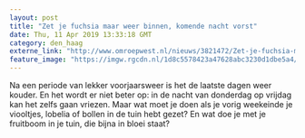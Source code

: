 ```yaml
---
layout: post
title: "Zet je fuchsia maar weer binnen, komende nacht vorst"
date: Thu, 11 Apr 2019 13:33:18 GMT
category: den_haag
externe_link: "http://www.omroepwest.nl/nieuws/3821472/Zet-je-fuchsia-maar-weer-binnen-komende-nacht-vorst"
feature_image: "https://imgw.rgcdn.nl/1d8c5578423a47628abc3230d1dbe5a4/opener/3821571.jpg"
---
```


Na een periode van lekker voorjaarsweer is het de laatste dagen weer kouder. En het wordt er niet beter op: in de nacht van donderdag op vrijdag kan het zelfs gaan vriezen. Maar wat moet je doen als je vorig weekeinde je viooltjes, lobelia of bollen in de tuin hebt gezet? En wat doe je met je fruitboom in je tuin, die bijna in bloei staat?
